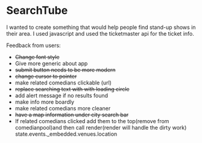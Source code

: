 # SearchTube

I wanted to create something that would help people find stand-up shows in their area. 
I used javascript and used the ticketmaster api for the ticket info. 


Feedback from users: 
- ~~Change font style~~
- Give more generic about app
- ~~submit button needs to be more modern~~
- ~~change cursor to pointer~~ 
- make related comedians clickable (url)
- ~~replace  searching text with with loading circle~~  
- add alert message if no results found 
- make info more boardly 
- make related comedians more cleaner
- ~~have a map information under city search bar~~ 
- If related comedians clicked add them to the top(remove from comedianpool)and then call render(render will handle the dirty work)
state.events._embedded.venues.location